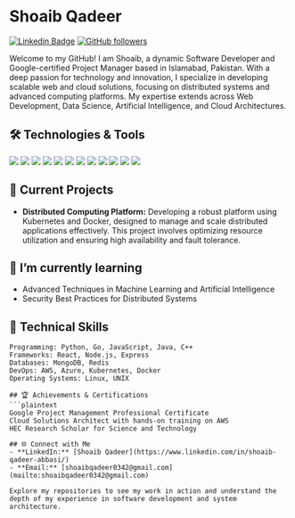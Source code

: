 # Shoaib Qadeer

[![Linkedin Badge](https://img.shields.io/badge/-ShoaibQadeer-blue?style=flat&logo=Linkedin&logoColor=white&link=https://www.linkedin.com/in/shoaib-qadeer-abbasi/)](https://www.linkedin.com/in/shoaib-qadeer-abbasi/)
[![GitHub followers](https://img.shields.io/github/followers/Shoaib-Qadeer?label=Follow&style=social)](https://github.com/Shoaib-Qadeer/?tab=follow)

Welcome to my GitHub! I am Shoaib, a dynamic Software Developer and Google-certified Project Manager based in Islamabad, Pakistan. With a deep passion for technology and innovation, I specialize in developing scalable web and cloud solutions, focusing on distributed systems and advanced computing platforms. My expertise extends across Web Development, Data Science, Artificial Intelligence, and Cloud Architectures.

## 🛠️ Technologies & Tools
![](https://img.shields.io/badge/Code-Go-informational?style=flat&logo=go&logoColor=white&color=blue)
![](https://img.shields.io/badge/Framework-Node.js-informational?style=flat&logo=node.js&logoColor=white&color=success)
![](https://img.shields.io/badge/Code-Python-informational?style=flat&logo=python&logoColor=white&color=3776AB)
![](https://img.shields.io/badge/Code-Java-informational?style=flat&logo=java&logoColor=white&color=007396)
![](https://img.shields.io/badge/Code-Go-informational?style=flat&logo=go&logoColor=white&color=00ADD8)
![](https://img.shields.io/badge/Framework-Node.js-informational?style=flat&logo=node.js&logoColor=white&color=339933)
![](https://img.shields.io/badge/Framework-React-informational?style=flat&logo=react&logoColor=white&color=61DAFB)
![](https://img.shields.io/badge/OS-Linux-informational?style=flat&logo=linux&logoColor=white&color=important)
![](https://img.shields.io/badge/Container-Docker-informational?style=flat&logo=docker&logoColor=white&color=blueviolet)
![](https://img.shields.io/badge/Orchestrator-Kubernetes-informational?style=flat&logo=kubernetes&logoColor=white&color=ff69b4)
![](https://img.shields.io/badge/Cloud-AWS-informational?style=flat&logo=amazon-aws&logoColor=white&color=blue)
![](https://img.shields.io/badge/Database-Redis-informational?style=flat&logo=redis&logoColor=white&color=red)

## 🔭 Current Projects
- **Distributed Computing Platform:** Developing a robust platform using Kubernetes and Docker, designed to manage and scale distributed applications effectively. This project involves optimizing resource utilization and ensuring high availability and fault tolerance.

## 🌱 I’m currently learning
- Advanced Techniques in Machine Learning and Artificial Intelligence
- Security Best Practices for Distributed Systems

## 💼 Technical Skills
```plaintext
Programming: Python, Go, JavaScript, Java, C++
Frameworks: React, Node.js, Express
Databases: MongoDB, Redis
DevOps: AWS, Azure, Kubernetes, Docker
Operating Systems: Linux, UNIX

## 🏆 Achievements & Certifications
```plaintext
Google Project Management Professional Certificate
Cloud Solutions Architect with hands-on training on AWS
HEC Research Scholar for Science and Technology

## 🌐 Connect with Me
- **LinkedIn:** [Shoaib Qadeer](https://www.linkedin.com/in/shoaib-qadeer-abbasi/)
- **Email:** [shoaibqadeer0342@gmail.com](mailto:shoaibqadeer0342@gmail.com)

Explore my repositories to see my work in action and understand the depth of my experience in software development and system architecture.
